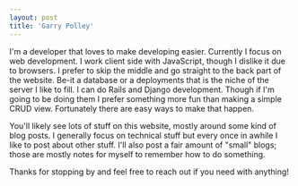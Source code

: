 ```yaml
---
layout: post
title: 'Garry Polley'
---
```


I'm a developer that loves to make developing easier. Currently I focus
on web development. I work client side with JavaScript, though I dislike
it due to browsers.  I prefer to skip the middle and go straight to the
back part of the website. Be-it a database or a deployments that is the
niche of the server I like to fill. I can do Rails and Django development.
Though if I'm going to be doing them I prefer something more fun than
making a simple CRUD view. Fortunately there are easy ways to make that
happen.

You'll likely see lots of stuff on this website, mostly around some
kind of blog posts.  I generally focus on technical stuff but every once
in awhile I like to post about other stuff.  I'll also post a fair amount
of "small" blogs; those are mostly notes for myself to remember how
to do something.

Thanks for stopping by and feel free to reach out if you need with
anything!
